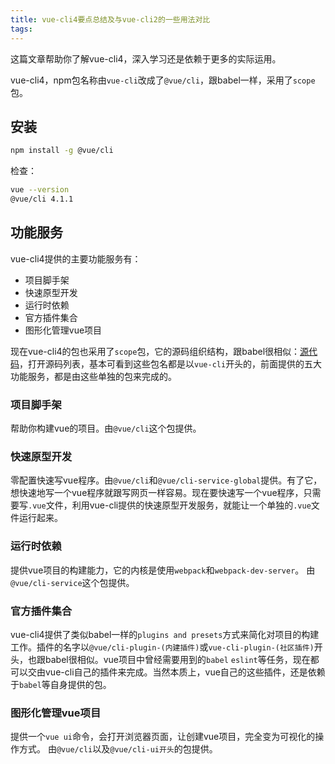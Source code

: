 ```yaml
---
title: vue-cli4要点总结及与vue-cli2的一些用法对比
tags:
---
```


这篇文章帮助你了解vue-cli4，深入学习还是依赖于更多的实际运用。

vue-cli4，npm包名称由`vue-cli`改成了`@vue/cli`，跟babel一样，采用了`scope`包。
## 安装
```bash
npm install -g @vue/cli
```
检查：
```bash
vue --version
@vue/cli 4.1.1
```

## 功能服务
vue-cli4提供的主要功能服务有：
* 项目脚手架
* 快速原型开发
* 运行时依赖
* 官方插件集合
* 图形化管理vue项目

现在vue-cli4的包也采用了`scope`包，它的源码组织结构，跟babel很相似：[源代码](https://github.com/vuejs/vue-cli/tree/dev/packages/%40vue)，打开源码列表，基本可看到这些包名都是以`vue-cli`开头的，前面提供的五大功能服务，都是由这些单独的包来完成的。

### 项目脚手架
帮助你构建vue的项目。由`@vue/cli`这个包提供。

### 快速原型开发
零配置快速写vue程序。由`@vue/cli`和`@vue/cli-service-global`提供。有了它，想快速地写一个vue程序就跟写网页一样容易。现在要快速写一个vue程序，只需要写`.vue`文件，利用vue-cli提供的快速原型开发服务，就能让一个单独的`.vue`文件运行起来。

### 运行时依赖
提供vue项目的构建能力，它的内核是使用`webpack`和`webpack-dev-server`。 由`@vue/cli-service`这个包提供。

### 官方插件集合
vue-cli4提供了类似babel一样的`plugins and presets`方式来简化对项目的构建工作。插件的名字以`@vue/cli-plugin-(内建插件)`或`vue-cli-plugin-(社区插件)`开头，也跟babel很相似。vue项目中曾经需要用到的`babel` `eslint`等任务，现在都可以交由vue-cli自己的插件来完成。当然本质上，vue自己的这些插件，还是依赖于`babel`等自身提供的包。

### 图形化管理vue项目
提供一个`vue ui`命令，会打开浏览器页面，让创建vue项目，完全变为可视化的操作方式。 由`@vue/cli`以及`@vue/cli-ui开头`的包提供。



